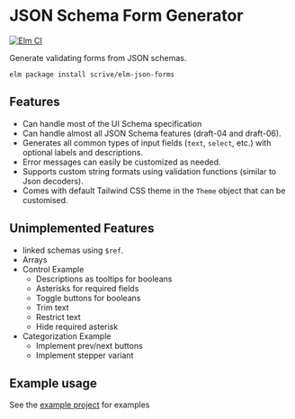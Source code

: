 # JSON Schema Form Generator

[![Elm CI](https://github.com/scrive/elm-json-forms/workflows/Elm%20CI/badge.svg)](https://github.com/scrive/elm-json-forms/actions)

Generate validating forms from JSON schemas.

    elm package install scrive/elm-json-forms

## Features

- Can handle most of the UI Schema specification
- Can handle almost all JSON Schema features (draft-04 and draft-06).
- Generates all common types of input fields (`text`, `select`, etc.) with optional labels and descriptions.
- Error messages can easily be customized as needed.
- Supports custom string formats using validation functions (similar to Json decoders).
- Comes with default Tailwind CSS theme in the `Theme` object that can be customised.

## Unimplemented Features

- linked schemas using `$ref`.
- Arrays
- Control Example
  - Descriptions as tooltips for booleans
  - Asterisks for required fields
  - Toggle buttons for booleans
  - Trim text
  - Restrict text
  - Hide required asterisk
- Categorization Example
  - Implement prev/next buttons
  - Implement stepper variant

## Example usage

See the [example project](example) for examples
